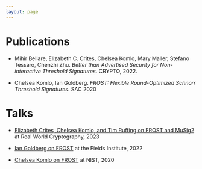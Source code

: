 ```yaml
---
layout: page
---
```


# Publications

- Mihir Bellare, Elizabeth C. Crites, Chelsea Komlo, Mary Maller, Stefano Tessaro, Chenzhi Zhu. *Better than Advertised Security for Non-interactive Threshold Signatures*. CRYPTO, 2022.

- Chelsea Komlo, Ian Goldberg. *FROST: Flexible Round-Optimized Schnorr Threshold Signatures*. SAC 2020

# Talks

-  [Elizabeth Crites, Chelsea Komlo, and Tim Ruffing on FROST and MuSig2](https://m.youtube.com/watch?v=-d0Ny7NAG-w&list=PLeeS-3Ml-rpo-pbh8LIhb8VscM_q5OaSE&index=15&pp=iAQB) at
   Real World Cryptography, 2023

- [Ian Goldberg on FROST](https://www.youtube.com/watch?v=tKR4QKhmXXI) at the Fields Institute, 2022

- [Chelsea Komlo on FROST](https://csrc.nist.gov/events/2020/MPTS2020) at NIST, 2020
